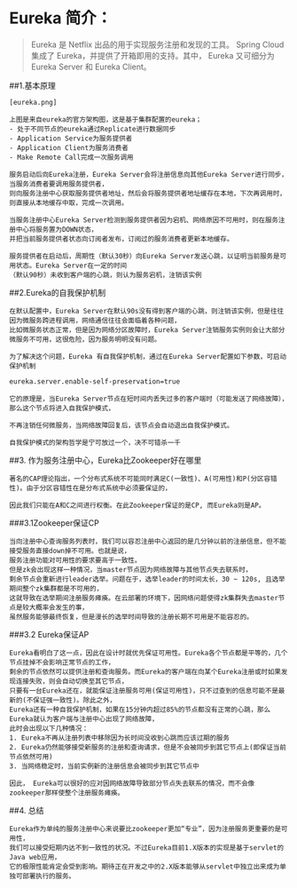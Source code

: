 # Eureka 简介：

>   Eureka 是 Netflix 出品的用于实现服务注册和发现的工具。 Spring Cloud 集成了 Eureka，并提供了开箱即用的支持。其中， 
>   Eureka 又可细分为 Eureka Server 和 Eureka Client。 

##1.基本原理
    
    [eureka.png]
    
    上图是来自eureka的官方架构图，这是基于集群配置的eureka； 
    - 处于不同节点的eureka通过Replicate进行数据同步 
    - Application Service为服务提供者 
    - Application Client为服务消费者 
    - Make Remote Call完成一次服务调用
    
    服务启动后向Eureka注册，Eureka Server会将注册信息向其他Eureka Server进行同步，当服务消费者要调用服务提供者，
    则向服务注册中心获取服务提供者地址，然后会将服务提供者地址缓存在本地，下次再调用时，则直接从本地缓存中取，完成一次调用。
    
    当服务注册中心Eureka Server检测到服务提供者因为宕机、网络原因不可用时，则在服务注册中心将服务置为DOWN状态，
    并把当前服务提供者状态向订阅者发布，订阅过的服务消费者更新本地缓存。
    
    服务提供者在启动后，周期性（默认30秒）向Eureka Server发送心跳，以证明当前服务是可用状态。Eureka Server在一定的时间
    （默认90秒）未收到客户端的心跳，则认为服务宕机，注销该实例

##2.Eureka的自我保护机制

    在默认配置中，Eureka Server在默认90s没有得到客户端的心跳，则注销该实例，但是往往因为微服务跨进程调用，网络通信往往会面临着各种问题，
    比如微服务状态正常，但是因为网络分区故障时，Eureka Server注销服务实例则会让大部分微服务不可用，这很危险，因为服务明明没有问题。
    
    为了解决这个问题，Eureka 有自我保护机制，通过在Eureka Server配置如下参数，可启动保护机制
    
    eureka.server.enable-self-preservation=true
    
    它的原理是，当Eureka Server节点在短时间内丢失过多的客户端时（可能发送了网络故障），那么这个节点将进入自我保护模式，
    
    不再注销任何微服务，当网络故障回复后，该节点会自动退出自我保护模式。
    
    自我保护模式的架构哲学是宁可放过一个，决不可错杀一千


##3. 作为服务注册中心，Eureka比Zookeeper好在哪里

    著名的CAP理论指出，一个分布式系统不可能同时满足C(一致性)、A(可用性)和P(分区容错性)。由于分区容错性在是分布式系统中必须要保证的，
    
    因此我们只能在A和C之间进行权衡。在此Zookeeper保证的是CP, 而Eureka则是AP。

###3.1Zookeeper保证CP

    当向注册中心查询服务列表时，我们可以容忍注册中心返回的是几分钟以前的注册信息，但不能接受服务直接down掉不可用。也就是说，
    服务注册功能对可用性的要求要高于一致性。
    但是zk会出现这样一种情况，当master节点因为网络故障与其他节点失去联系时，
    剩余节点会重新进行leader选举。问题在于，选举leader的时间太长，30 ~ 120s, 且选举期间整个zk集群都是不可用的，
    这就导致在选举期间注册服务瘫痪。在云部署的环境下，因网络问题使得zk集群失去master节点是较大概率会发生的事，
    虽然服务能够最终恢复，但是漫长的选举时间导致的注册长期不可用是不能容忍的。

###3.2 Eureka保证AP

    Eureka看明白了这一点，因此在设计时就优先保证可用性。Eureka各个节点都是平等的，几个节点挂掉不会影响正常节点的工作，
    剩余的节点依然可以提供注册和查询服务。而Eureka的客户端在向某个Eureka注册或时如果发现连接失败，则会自动切换至其它节点，
    只要有一台Eureka还在，就能保证注册服务可用(保证可用性)，只不过查到的信息可能不是最新的(不保证强一致性)。除此之外，
    Eureka还有一种自我保护机制，如果在15分钟内超过85%的节点都没有正常的心跳，那么Eureka就认为客户端与注册中心出现了网络故障，
    此时会出现以下几种情况： 
    1. Eureka不再从注册列表中移除因为长时间没收到心跳而应该过期的服务 
    2. Eureka仍然能够接受新服务的注册和查询请求，但是不会被同步到其它节点上(即保证当前节点依然可用) 
    3. 当网络稳定时，当前实例新的注册信息会被同步到其它节点中
    
    因此， Eureka可以很好的应对因网络故障导致部分节点失去联系的情况，而不会像zookeeper那样使整个注册服务瘫痪。

##4. 总结

    Eureka作为单纯的服务注册中心来说要比zookeeper更加“专业”，因为注册服务更重要的是可用性，
    我们可以接受短期内达不到一致性的状况。不过Eureka目前1.X版本的实现是基于servlet的Java web应用，
    它的极限性能肯定会受到影响。期待正在开发之中的2.X版本能够从servlet中独立出来成为单独可部署执行的服务。













